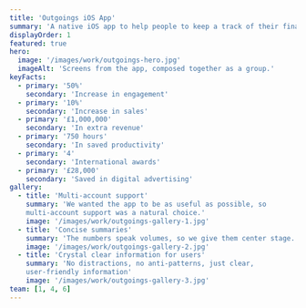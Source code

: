 ```yaml
---
title: 'Outgoings iOS App'
summary: 'A native iOS app to help people to keep a track of their finances by providing easy-to use tracking and organising capabilities.'
displayOrder: 1
featured: true
hero:
  image: '/images/work/outgoings-hero.jpg'
  imageAlt: 'Screens from the app, composed together as a group.'
keyFacts:
  - primary: '50%'
    secondary: 'Increase in engagement'
  - primary: '10%'
    secondary: 'Increase in sales'
  - primary: '£1,000,000'
    secondary: 'In extra revenue'
  - primary: '750 hours'
    secondary: 'In saved productivity'
  - primary: '4'
    secondary: 'International awards'
  - primary: '£28,000'
    secondary: 'Saved in digital advertising'
gallery:
  - title: 'Multi-account support'
    summary: 'We wanted the app to be as useful as possible, so
    multi-account support was a natural choice.'
    image: '/images/work/outgoings-gallery-1.jpg'
  - title: 'Concise summaries'
    summary: 'The numbers speak volumes, so we give them center stage.'
    image: '/images/work/outgoings-gallery-2.jpg'
  - title: 'Crystal clear information for users'
    summary: 'No distractions, no anti-patterns, just clear,
    user-friendly information'
    image: '/images/work/outgoings-gallery-3.jpg'
team: [1, 4, 6]
---
```

